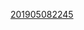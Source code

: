
[201905082245](itms-services://?action=download-manifest&url=https://ayn2110.github.io/MuMoApp/manifest.plist)



